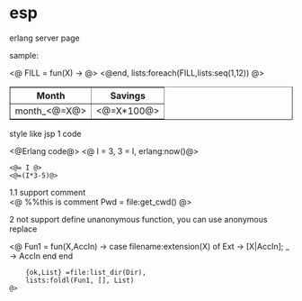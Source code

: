 esp
===

erlang server page

sample:

<table border="1">
  <tr>
    <th>Month</th>
    <th>Savings</th>
  </tr>
  <@
  FILL = fun(X) ->
  	@><TR>
  		<TD>month_<@=X@></TD>
  		<TD><@=X*100@></TD>
  	  </TR>
	<@end,
	lists:foreach(FILL,lists:seq(1,12))
	@>
</table>




style like jsp
1 code

<div>
	<@Erlang code@>
	<@ I = 3,
	   3 = I,
	   erlang:now()@>
	
	<@= I @>
	<@=(I*3-5)@>
</div>
1.1 support comment 
	
<div>
	<@
		%%this is comment
		Pwd = file:get_cwd()
	@>
</div>

2 not support define unanonymous function,
  you can use anonymous replace
  
<div> 
	<@
		Fun1 = fun(X,AccIn) ->
							case filename:extension(X) of
								Ext ->
									[X|AccIn];
								_ ->
									AccIn
							end
					end	
	
		{ok,List} =file:list_dir(Dir),
		lists:foldl(Fun1, [], List)
	@>  
</div>  
 